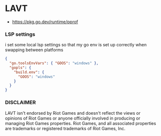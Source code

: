 # LAVT


- https://pkg.go.dev/runtime/pprof

### LSP settings

i set some local lsp settings so that my go env is set up correctly when swapping between platforms
```json
{
  "go.toolsEnvVars": { "GOOS": "windows" },
  "gopls": {
    "build.env": {
      "GOOS": "windows"
    }
  }
}
```


### DISCLAIMER 
LAVT isn't endorsed by Riot Games and doesn't reflect the views or opinions of Riot Games or anyone officially involved in producing or managing Riot Games properties. Riot Games, and all associated properties are trademarks or registered trademarks of Riot Games, Inc.
